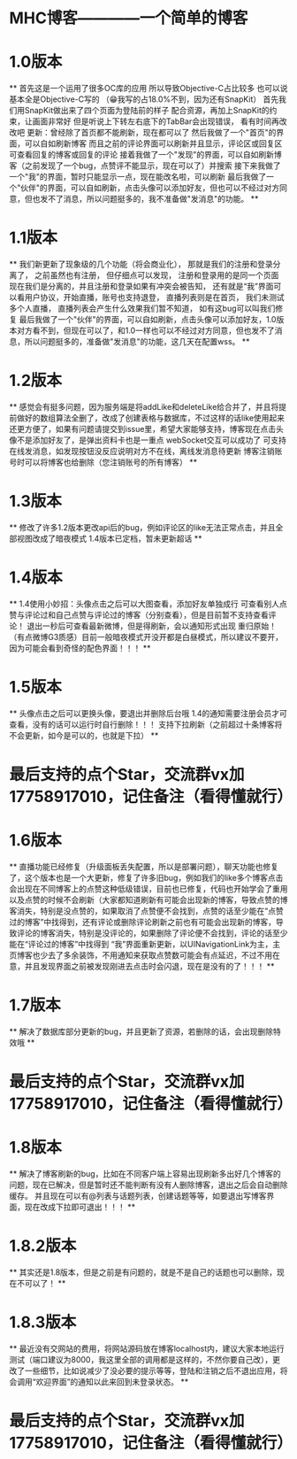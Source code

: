 # MHC博客————一个简单的博客
# 1.0版本
**
首先这是一个运用了很多OC库的应用
所以导致Objective-C占比较多
也可以说基本全是Objective-C写的
（😁我写的占18.0%不到，因为还有SnapKit）
首先我们用SnapKit做出来了四个页面为登陆前的样子
配合资源，再加上SnapKit的约束，让画面非常好
但是听说上下转左右底下的TabBar会出现错误，
看有时间再改改吧
更新：曾经除了首页都不能刷新，现在都可以了
然后我做了一个"首页"的界面，可以自如刷新博客
而且之前的评论界面可以刷新并且显示，评论区或回复区可查看回复的博客或回复的评论
接着我做了一个"发现"的界面，可以自如刷新博客（之前发现了一个bug，点赞评不能显示，现在可以了）并搜索
接下来我做了一个"我"的界面，暂时只能显示一点，现在能改名啦，可以刷新
最后我做了一个"伙伴"的界面，可以自如刷新，点击头像可以添加好友，但也可以不经过对方同意，但也发不了消息，所以问题挺多的，我不准备做"发消息"的功能。
**

# 1.1版本

**
我们新更新了现象级的几个功能（将会商业化），
那就是我们的注册和登录分离了，
之前虽然也有注册，
但仔细点可以发现，
注册和登录用的是同一个页面
现在我们是分离的，并且注册和登录如果有冲突会被告知，
还有就是“我”界面可以看用户协议，开始直播，账号也支持退登，
直播列表则是在首页，
我们未测试多个人直播，
直播列表会产生什么效果我们暂不知道，
如有这bug可以叫我们修复
最后我做了一个"伙伴"的界面，可以自如刷新，点击头像可以添加好友，1.0版本对方看不到，但现在可以了，和1.0一样也可以不经过对方同意，但也发不了消息，所以问题挺多的，准备做"发消息"的功能，这几天在配置wss。
**
# 1.2版本

**
感觉会有挺多问题，因为服务端是将addLike和deleteLike给合并了，并且将提前做好的数组算法全删了，改成了创建表格与数据库，不过这样的话like使用起来还更方便了，如果有问题请提交到issue里，希望大家能够支持，博客现在点击头像不是添加好友了，是弹出资料卡也是一重点
webSocket交互可以成功了
可支持在线发消息，如发现按钮没反应说明对方不在线，离线发消息待更新
博客注销账号时可以将博客也给删除（您注销账号的所有博客）
**
# 1.3版本
**
修改了许多1.2版本更改api后的bug，例如评论区的like无法正常点击，并且全部视图改成了暗夜模式
1.4版本已定档，暂未更新超话
**
# 1.4版本
**
1.4使用小妙招：头像点击之后可以大图查看，添加好友单独成行
可查看别人点赞与评论过和自己点赞与评论过的博客（分别查看），但是目前暂不支持查看评论！
退出一秒后可查看最新微博，但是得刷新，会以通知形式出现
重归原始！（有点微博G3质感）目前一般暗夜模式开没开都是白昼模式，所以建议不要开，因为可能会看到奇怪的配色界面！！！
**
# 1.5版本
**
头像点击之后可以更换头像，要退出并删除后台哦
1.4的通知需要注册会员才可查看，没有的话可以运行时自行删除！！！
支持下拉刷新（之前超过十条博客将不会更新，如今是可以的，也就是下拉）
**
# 最后支持的点个Star，交流群vx加17758917010，记住备注（看得懂就行）
# 1.6版本
**
直播功能已经修复（升级面板丢失配置，所以是部署问题），聊天功能也修复了，这个版本也是一个大更新，修复了许多旧bug，例如我们的like多个博客点击会出现在不同博客上的点赞这种低级错误，目前也已修复，代码也开始学会了重用
以及点赞的时候不会刷新（大家都知道刷新有可能会出现新的博客，导致点赞的博客消失，特别是没点赞的，如果取消了点赞便不会找到，点赞的话至少能在“点赞过的博客”中找得到，还有评论或删除评论刷新之前也有可能会出现新的博客，导致评论的博客消失，特别是没评论的，如果删除了评论便不会找到，评论的话至少能在“评论过的博客”中找得到
“我”界面重新更新，以UINavigationLink为主，主页博客也少去了多余装饰，不用通知来获取点赞数可能会有点延迟，不过不用在意，并且发现界面之前被发现刚进去点击时会闪退，现在是没有的了！！！
**
# 1.7版本
**
解决了数据库部分更新的bug，并且更新了资源，若删除的话，会出现删除特效哦
**
# 最后支持的点个Star，交流群vx加17758917010，记住备注（看得懂就行）
# 1.8版本
**
解决了博客刷新的bug，比如在不同客户端上容易出现刷新多出好几个博客的问题，现在已解决，但是暂时还不能判断有没有人删除博客，退出之后会自动删除缓存。
并且现在可以有@列表与话题列表，创建话题等等，如要退出写博客界面，现在改成下拉即可退出！！！
**
# 1.8.2版本
**
其实还是1.8版本，但是之前是有问题的，就是不是自己的话题也可以删除，现在不可以了！
**
# 1.8.3版本
**
最近没有交网站的费用，将网站源码放在博客localhost内，建议大家本地运行测试（端口建议为8000，我这里全部的调用都是这样的，不然你要自己改），更改了一些细节，比如说减少了没必要的提示等等，登陆和注销之后不退出应用，将会调用“欢迎界面”的通知以此来回到未登录状态。
**
# 最后支持的点个Star，交流群vx加17758917010，记住备注（看得懂就行）
